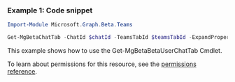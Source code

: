 ### Example 1: Code snippet

```powershellImport-Module Microsoft.Graph.Beta.Teams

Get-MgBetaChatTab -ChatId $chatId -TeamsTabId $teamsTabId -ExpandProperty "teamsApp"
```
This example shows how to use the Get-MgBetaBetaUserChatTab Cmdlet.
To learn about permissions for this resource, see the [permissions reference](/graph/permissions-reference).

